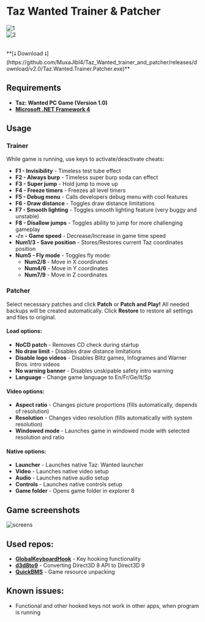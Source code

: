 # Taz Wanted Trainer & Patcher
![1](https://user-images.githubusercontent.com/20092823/103023795-a78a4b00-455f-11eb-8a0b-5cc30d4b49b1.png)  
![2](https://user-images.githubusercontent.com/20092823/103023800-a8bb7800-455f-11eb-8efa-32f29f1c434e.png)  

<br>
**[🠗 Download 🠗](https://github.com/MuxaJlbl4/Taz_Wanted_trainer_and_patcher/releases/download/v2.0/Taz.Wanted.Trainer.Patcher.exe)**
<br>

## Requirements
- **Taz: Wanted PC Game (Version 1.0)**
- **[Microsoft .NET Framework 4](https://www.microsoft.com/download/confirmation.aspx?id=17718)**

## Usage
### Trainer
While game is running, use keys to activate/deactivate cheats:
- **F1 - Invisibility** - Timeless test tube effect
- **F2 - Always burp** - Timeless super burp soda can effect
- **F3 - Super jump** - Hold jump to move up
- **F4 - Freeze timers** - Freezes all level timers
- **F5 - Debug menu** - Calls developers debug menu with cool features
- **F6 - Draw distance** - Toggles draw distance limitations
- **F7 - Smooth lighting** - Toggles smooth lighting feature (very buggy and unstable)
- **F8 - Disallow jumps** - Toggles ability to jump for more challenging gameplay
- **-/= - Game speed** - Decrease/Increase in game time speed
- **Num1/3 - Save position** - Stores/Restores current Taz coordinates position
- **Num5 - Fly mode** - Toggles fly mode:
	- **Num2/8** - Move in X coordinates
	- **Num4/6** - Move in Y coordinates
	- **Num7/9** - Move in Z coordinates

### Patcher
Select necessary patches and click **Patch** or **Patch and Play!** All needed backups will be created automatically. Click **Restore** to restore all settings and files to original.
#### Load options:
- **NoCD patch** - Removes CD check during startup
- **No draw limit** - Disables draw distance limitations
- **Disable logo videos** - Disables Blitz games, Infogrames and Warner Bros. intro videos
- **No warning banner** - Disables unskipable safety intro warning
- **Language** - Change game language to En/Fr/Ge/It/Sp
#### Video options:
- **Aspect ratio** - Changes picture proportions (fills automatically, depends of resolution)
- **Resolution** - Changes video resolution (fills automatically with system resolution)
- **Windowed mode** - Launches game in windowed mode with selected resolution and ratio
#### Native options:
- **Launcher** - Launches native Taz: Wanted launcher
- **Video** - Launches native video setup
- **Audio** - Launches native audio setup
- **Controls** - Launches native controls setup
- **Game folder** - Opens game folder in explorer
8
## Game screenshots
![screens](https://user-images.githubusercontent.com/20092823/30523732-30c460a4-9bef-11e7-8b69-e0b33f27a09c.png)

## Used repos:
- **[GlobalKeyboardHook](https://github.com/jparnell8839/globalKeyboardHook)** - Key hooking functionality
- **[d3d8to9](https://github.com/crosire/d3d8to9)** - Converting Direct3D 8 API to Direct3D 9
- **[QuickBMS](http://aluigi.altervista.org/quickbms.htm)** - Game resource unpacking

## Known issues:
- Functional and other hooked keys not work in other apps, when program is running
